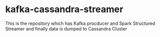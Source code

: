 # kafka-cassandra-streamer

This is the repository which has Kafka procducer and Spark Structured Streamer and finally data is dumped to Cassandra Cluster
